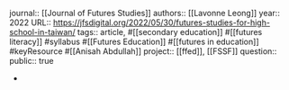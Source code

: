 journal:: [[Journal of Futures Studies]] 
authors:: [[Lavonne Leong]] 
year:: 2022
URL:: https://jfsdigital.org/2022/05/30/futures-studies-for-high-school-in-taiwan/
tags:: article, #[[secondary education]] #[[futures literacy]] #syllabus #[[Futures Education]] #[[futures in education]] #keyResource #[[Anisah Abdullah]]
project:: [[ffed]], [[FSSF]] 
question::
public:: true

-